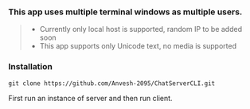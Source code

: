 ### This app uses multiple terminal windows as multiple users.
> - Currently only local host is supported, random IP to be added soon
> - This app supports only Unicode text, no media is supported


### Installation
`git clone https://github.com/Anvesh-2095/ChatServerCLI.git`

First run an instance of server and then run client.
